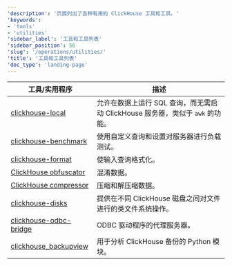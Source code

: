 ```yaml
---
'description': '页面列出了各种有用的 ClickHouse 工具和工具。'
'keywords':
- 'tools'
- 'utilities'
'sidebar_label': '工具和工具列表'
'sidebar_position': 56
'slug': '/operations/utilities/'
'title': '工具和工具列表'
'doc_type': 'landing-page'
---
```


| 工具/实用程序 | 描述 |
|------|-------------|
|[clickhouse-local](../../operations/utilities/clickhouse-local.md) | 允许在数据上运行 SQL 查询，而无需启动 ClickHouse 服务器，类似于 `awk` 的功能。|
|[clickhouse-benchmark](../../operations/utilities/clickhouse-benchmark.md) | 使用自定义查询和设置对服务器进行负载测试。|
| [clickhouse-format](../../operations/utilities/clickhouse-format.md) | 使输入查询格式化。|
|[ClickHouse obfuscator](../../operations/utilities/clickhouse-obfuscator.md) | 混淆数据。|
|[ClickHouse compressor](../../operations/utilities/clickhouse-compressor.md) | 压缩和解压缩数据。|
| [clickhouse-disks](../../operations/utilities/clickhouse-disks.md) | 提供在不同 ClickHouse 磁盘之间对文件进行的类文件系统操作。|
| [clickhouse-odbc-bridge](../../operations/utilities/odbc-bridge.md) | ODBC 驱动程序的代理服务器。|
| [clickhouse_backupview](../../operations/utilities/backupview.md) | 用于分析 ClickHouse 备份的 Python 模块。|
